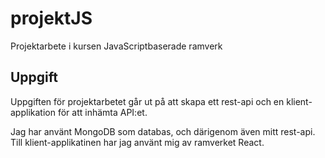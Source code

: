# projektJS
Projektarbete i kursen JavaScriptbaserade ramverk

## Uppgift
Uppgiften för projektarbetet går ut på att skapa ett rest-api och en klient-applikation för att inhämta API:et. 

Jag har använt MongoDB som databas, och därigenom även mitt rest-api.
Till klient-applikatinen har jag använt mig av ramverket React. 

